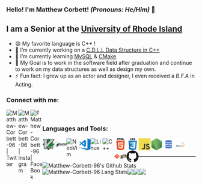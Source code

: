 ### Hello! I'm Matthew Corbett! _(Pronouns: He/Him)_ 👋

## I am a Senior at the [University of Rhode Island][URI]
- :smile: My favorite language is C++ !
- 🔭 I’m currently working on a [C.D.L.L Data Structure in C++][repo-link]
- 🌱 I’m currently learning [MySQL][MYSQL] & [CMake][CMAKE].
- :book: My Goal is to work in the software field after graduation and continue
to work on my data structures as well as design my own.
- ⚡ Fun fact: I grew up as an actor and designer, I even received a *B.F.A* in Acting.

### Connect with me:
<!-- [<img align="left" alt="" width="22px" src="https://cdn.jsdelivr.net/npm/simple-icons@v3/icons/youtube.svg" />][youtube] -->
[<img align="left" alt="Matthew-Corbett-96 | Twitter" width="32px" src="https://cdn.jsdelivr.net/npm/simple-icons@v3/icons/twitter.svg" />][twitter]
<!-- [<img align="left" alt="Matthew-Corbett-96 | LinkedIn" width="32px" src="https://cdn.jsdelivr.net/npm/simple-icons@v3/icons/linkedin.svg" />][linkedin] -->
[<img align="left" alt="Matthew-Corbett-96 | Instagram" width="32px" src="https://cdn.jsdelivr.net/npm/simple-icons@v3/icons/instagram.svg" />][instagram]
[<img align="left" alt="FMatthew-Corbett-96 | FaceBook" width="32px" src="https://cdn.jsdelivr.net/npm/simple-icons@3.4.0/icons/facebook.svg" />][facebook]
<br />

### Languages and Tools:
<img align="left" alt="Vim" width="32px" src="https://raw.githubusercontent.com/github/explore/80688e429a7d4ef2fca1e82350fe8e3517d3494d/topics/vim/vim.png" />
<img align="left" alt="Bash Shell Scripting" width="32px" src="https://raw.githubusercontent.com/github/explore/80688e429a7d4ef2fca1e82350fe8e3517d3494d/topics/bash/bash.png" />
<img align="left" alt="NeoVim" width="32px" src="https://avatars2.githubusercontent.com/u/6471485?s=200&v=4" />
<img align="left" alt="VS Code" width="32px" src="https://raw.githubusercontent.com/github/explore/80688e429a7d4ef2fca1e82350fe8e3517d3494d/topics/visual-studio-code/visual-studio-code.png" />
<img align="left" alt="Linux" width="32px" src="https://simpleicons.org/icons/linux.svg" />
<img align="left" alt="C++" width="32px" src="https://simpleicons.org/icons/cplusplus.svg" />
<img align="left" alt="HTML5" width="32px" src="https://raw.githubusercontent.com/github/explore/80688e429a7d4ef2fca1e82350fe8e3517d3494d/topics/html/html.png" />
<img align="left" alt="CSS3" width="32px" src="https://raw.githubusercontent.com/github/explore/80688e429a7d4ef2fca1e82350fe8e3517d3494d/topics/css/css.png" />
<img align="left" alt="JavaScript" width="32px" src="https://raw.githubusercontent.com/github/explore/80688e429a7d4ef2fca1e82350fe8e3517d3494d/topics/javascript/javascript.png" />
<img align="left" alt="Node.js" width="32px" src="https://raw.githubusercontent.com/github/explore/80688e429a7d4ef2fca1e82350fe8e3517d3494d/topics/nodejs/nodejs.png" />
<img align="left" alt="SQL" width="32px" src="https://raw.githubusercontent.com/github/explore/80688e429a7d4ef2fca1e82350fe8e3517d3494d/topics/sql/sql.png" />
<img align="left" alt="MySQL" width="32px" src="https://raw.githubusercontent.com/github/explore/80688e429a7d4ef2fca1e82350fe8e3517d3494d/topics/mysql/mysql.png" />
<img align="left" alt="Git" width="32px" src="https://raw.githubusercontent.com/github/explore/80688e429a7d4ef2fca1e82350fe8e3517d3494d/topics/git/git.png" />
<img align="left" alt="GitHub" width="32px" src="https://raw.githubusercontent.com/github/explore/78df643247d429f6cc873026c0622819ad797942/topics/github/github.png" />

<br />
<br />

---

<!-- Stats Card -->
<div> 
  <a href="https://github.com/Matthew-Corbett-96/">
    <img align="left" alt="Matthew-Corbett-96's Github Stats" src="https://github-readme-stats.vercel.app/api?username=Matthew-Corbett-96&show_icons=true&hide_border=true&count_private=true&theme=gruvbox&hide=issues" />
 </a>
 <a href="https://github.com/anuraghazra/github-readme-stats">
    <img align="left" alt="Matthew-Corbett-96 Lang Stats" src="https://github-readme-stats.vercel.app/api/top-langs/?username=Matthew-Corbett-96&layout=compact&theme=gruvbox" />
 </a>
</div>

<!-- Lang Card 
[![Top Langs](https://github-readme-stats.vercel.app/api/top-langs/?username=Matthew-Corbett-96&layout=compact&theme=gruvbox)](https://github.com/anuraghazra/github-readme-stats)
-->
<!--  Pins  -->
<a href="https://github.com/Matthew-Corbett-96/Shopping-Kart">
  <img align="left" src="https://github-readme-stats.vercel.app/api/pin/?username=Matthew-Corbett-96&repo=Shopping-Kart&theme=gruvbox" />
</a>
<a href="https://github.com/Matthew-Corbett-96/Circularly-doubly-linked-list-C-">
  <img align="left" src="https://github-readme-stats.vercel.app/api/pin/?username=Matthew-Corbett-96&repo=Circularly-doubly-linked-list-C-&theme=gruvbox" />
</a>
<a href="https://github.com/Matthew-Corbett-96/Vim-Personal-Settings">
  <img align="left" src="https://github-readme-stats.vercel.app/api/pin/?username=Matthew-Corbett-96&repo=Vim-Personal-Settings&theme=gruvbox" />
</a>

<!-- Variable Deffinitions --> 
[URI]: https://www.uri.edu/
[repo-link]: https://github.com/Matthew-Corbett-96/Circularly-doubly-linked-list-C-
[CMAKE]: https://cmake.org/
[MYSQL]: https://www.mysql.com/
[twitter]: https://twitter.com/m_james1996
[instagram]: https://instagram.com/matthewcorbett96
[facebook]: https://www.facebook.com/Mcfootball96/
<!-- [linkedin]: https://linkedin.com/in/codeSTACKr -->
